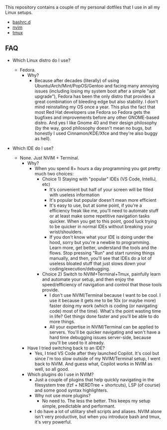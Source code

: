 This repository contains a couple of my personal dotfiles that I use in all my Linux setups.

- [bashrc.d](./bashrc.d)
- [nvim](./nvim)
- [tmux](./tmux)

## FAQ

- Which Linux distro do I use?
  - Fedora.
    - Why?
      - Because after decades (literally) of using Ubuntu/Arch/Mint/PopOS/Gentoo and facing many annoying issues (including losing my system boot after a simple "apt upgrade"), Fedora has been the only distro that provides a great combination of bleeding edge but also stability. I don't mind reinstalling my OS once a year. This plus the fact that most Red Hat developers use Fedora so Fedora gets the bugfixes and improvements before any other GNOME-based distro. And yes I like Gnome 40 and their design philosophy (by the way, good philosophy doesn't mean no bugs, but honestly I used Cinnamon/KDE/Xfce and they're also buggy as hell).

- Which IDE do I use?
  - None. Just NVIM + Terminal.
    - Why?
      - When you spend 8+ hours a day programming you got pretty much two choices:
        - Choice 1) Staying with "popular" IDEs (VS Code, IntelliJ, etc)
          - It's convenient but half of your screen will be filled with useless information
          - It's popular but popular doesn't mean more efficient
          - It's easy to use, but at some point, if you're a efficiency freak like me, you'll need to automate stuff or at least make some repetitive navigation tasks quicker. When you get to this point, good luck trying to be quicker in normal IDEs without breaking your wrist/shoulders.
          - If you don't know what your IDE is doing under the hood, sorry but you're a newbie to programming. Learn more, get better, understand the tools and the flows. Stop pressing "Run" and start running things manually, and then, you'll see that IDEs do a lot of useless bloated stuff that just slows down your coding/execution/debugging.
        - Choice 2) Switch to NVIM+Terminal+Tmux, painfully learn and automate your setup, and then enjoy the speed/efficiency of navigation and control that those tools provide.
          - I don't use NVIM/Terminal because I want to be cool. I use it because it gets me to be 10x (or maybe more) faster doing my work (which is coding (or navigating code) most of the time). What's the point wasting time in life? Get things done faster and you'll be able to do more things.
          - All your expertise in NVIM/Terminal can be applied to servers. You'll be quicker navigating and won't
          have a hard time debugging issues server-side, because you'll be used to it already.
    - Have I tried switching back to an IDE?
      - Yes, I tried VS Code after they launched Copilot. It's cool but since I'm too slow outside of my NVIM/Terminal setup, I went back to NVIM. And guess what, Copilot works in NVIM as well, so all good.
    - Which plugins do I use in NVIM?
      - Just a couple of plugins that help quickly navigating in the filesystem tree (fzf + NERDTree + shortcuts), LSP (of course) and some good syntax highlighters.
      - Why not use more plugins?
        - No need to. The less the better. This keeps my setup simple, predictable and performant.
      - I do have a lot of utilitary shell scripts and aliases. NVIM alone isn't very productive, but when you introduce bash and tmux, it's very powerful.
